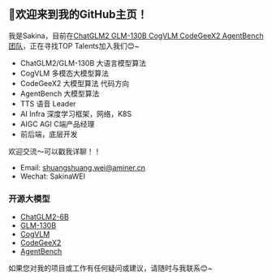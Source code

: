 ## 👋欢迎来到我的GitHub主页！

我是Sakina，目前在[ChatGLM2 GLM-130B CogVLM CodeGeeX2 AgentBench 团队](https://github.com/THUDM)，正在寻找TOP Talents加入我们😊~
- ChatGLM2/GLM-130B 大语言模型算法
- CogVLM 多模态大模型算法
- CodeGeeX2 大模型算法 代码方向
- AgentBench 大模型算法
- TTS 语音 Leader
- AI Infra 深度学习框架，网络，K8S
- AIGC AGI C端产品经理
- 前后端，底层开发

欢迎交流～可以戳我详聊！！
- Email: shuangshuang.wei@aminer.cn
- Wechat: SakinaWEI

### 开源大模型

- [ChatGLM2-6B](https://github.com/THUDM/ChatGLM2-6B)
- [GLM-130B](https://github.com/THUDM/GLM-130B)
- [CogVLM](https://github.com/THUDM/CogVLM)
- [CodeGeeX2](https://github.com/THUDM/CodeGeeX2)
- [AgentBench](https://github.com/THUDM/AgentBench)

如果您对我的项目或工作有任何疑问或建议，请随时与我联系😊~
